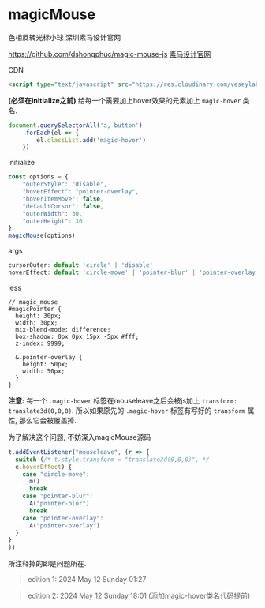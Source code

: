 # magicMouse

色相反转光标小球 深圳素马设计官网

<https://github.com/dshongphuc/magic-mouse-js>
[素马设计官网](https://sumaart.com)

CDN

```html
<script type="text/javascript" src="https://res.cloudinary.com/veseylab/raw/upload/v1684982764/magicmouse-2.0.0.cdn.min.js"></script>
```

**(必须在initialize之前)** 给每一个需要加上hover效果的元素加上 `magic-hover` 类名.

```js
document.querySelectorAll('a, button')
    .forEach(el => {
        el.classList.add('magic-hover')
    })
```

initialize

```js
const options = {
    "outerStyle": "disable",
    "hoverEffect": "pointer-overlay",
    "hoverItemMove": false,
    "defaultCursor": false,
    "outerWidth": 30,
    "outerHeight": 30
}
magicMouse(options)
```

args

```js
cursorOuter: default 'circle' | 'disable'
hoverEffect: default 'circle-move' | 'pointer-blur' | 'pointer-overlay'
```

less

```less
// magic_mouse
#magicPointer {
  height: 30px;
  width: 30px;
  mix-blend-mode: difference;
  box-shadow: 0px 0px 15px -5px #fff;
  z-index: 9999;

  &.pointer-overlay {
    height: 50px;
    width: 50px;
  }
}
```

**注意:** 每一个 `.magic-hover` 标签在mouseleave之后会被js加上 `transform: translate3d(0,0,0)`. 所以如果原先的 `.magic-hover` 标签有写好的 `transform` 属性, 那么它会被覆盖掉.

为了解决这个问题, 不妨深入magicMouse源码

```js
t.addEventListener("mouseleave", (r => {
  switch (/* t.style.transform = "translate3d(0,0,0)", */
  e.hoverEffect) {
    case "circle-move":
      m()
      break
    case "pointer-blur":
      A("pointer-blur")
      break
    case "pointer-overlay":
      A("pointer-overlay")
  }
}
))
```

所注释掉的即是问题所在.

> edition 1: 2024  May 12  Sunday  01:27

> edition 2: 2024  May 12  Sunday  18:01 (添加magic-hover类名代码提前)
